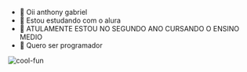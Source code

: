- 👋 Oii anthony gabriel 
- 👀 Estou estudando com o alura 
- 🌱 ATULAMENTE ESTOU NO SEGUNDO ANO CURSANDO O ENSINO MEDIO
- 💞️ Quero ser programador 


![cool-fun](https://github.com/anthony-souzax/anthony-souzax/assets/170426300/51a2ce25-c478-444e-adfa-1a86c9da16b7)

